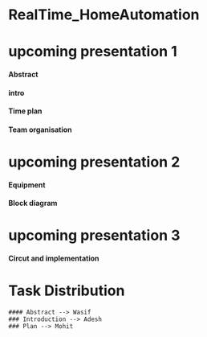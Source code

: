 # RealTime_HomeAutomation

# upcoming presentation 1
  #### Abstract
  #### intro
  #### Time plan
  #### Team organisation

# upcoming presentation 2
  #### Equipment 
  #### Block diagram


 # upcoming presentation 3
  #### Circut and implementation
 

# Task Distribution
    #### Abstract --> Wasif
    ### Introduction --> Adesh
    ### Plan --> Mohit
